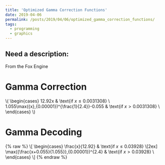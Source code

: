```yaml
---
title: 'Optimized Gamma Correction Functions'
date: 2019-04-06
permalink: /posts/2019/04/06/optimized_gamma_correction_functions/
tags:
  - programming
  - graphics
---
```


Need a description:
------
From the Fox Engine

Gamma Correction
======

\\(
\begin{cases}
      12.92x                                         & \text{if $x \le 0.0031308$}   \\\
      1.055\max({x},{0.00001})^{\frac{1}{2.4}}-0.055 & \text{if $x >   0.0031308$}   \\\
\end{cases}
\\)

Gamma Decoding
======

{% raw %} 
\\[
\begin{cases}
      \frac{x}{12.92}                               & \text{if $x \le 0.03928$}   \\\[2ex]
      \max({\frac{x+0.055}{1.055}},{0.00001})^{2.4} & \text{if $x >   0.03928$}   \\\
\end{cases}
\\]
{% endraw %} 